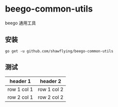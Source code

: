 # beego-common-utils
beego 通用工具


## 安装

```text
go get -u github.com/shawflying/beego-common-utils
```


## 测试

header 1 | header 2
---|---
row 1 col 1 | row 1 col 2
row 2 col 1 | row 2 col 2